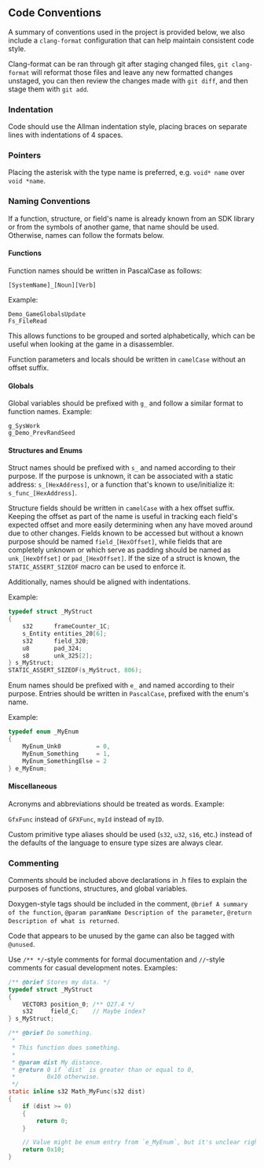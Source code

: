 ## Code Conventions

A summary of conventions used in the project is provided below, we also include a `clang-format` configuration that can help maintain consistent code style.

Clang-format can be ran through git after staging changed files, `git clang-format` will reformat those files and leave any new formatted changes unstaged, you can then review the changes made with `git diff`, and then stage them with `git add`.

### Indentation
Code should use the Allman indentation style, placing braces on separate lines with indentations of 4 spaces.

### Pointers
Placing the asterisk with the type name is preferred, e.g. `void* name` over `void *name`.

### Naming Conventions
If a function, structure, or field's name is already known from an SDK library or from the symbols of another game, that name should be used.
Otherwise, names can follow the formats below.

#### Functions
Function names should be written in PascalCase as follows:

`[SystemName]_[Noun][Verb]`

Example:

`Demo_GameGlobalsUpdate`  
`Fs_FileRead`

This allows functions to be grouped and sorted alphabetically, which can be useful when looking at the game in a disassembler.

Function parameters and locals should be written in `camelCase` without an offset suffix.

#### Globals
Global variables should be prefixed with `g_` and follow a similar format to function names. Example:

`g_SysWork`  
`g_Demo_PrevRandSeed`

#### Structures and Enums
Struct names should be prefixed with `s_` and named according to their purpose. If the purpose is unknown, it can be associated with a static address: `s_[HexAddress]`, or a function that's known to use/initialize it: `s_func_[HexAddress]`.

Structure fields should be written in `camelCase` with a hex offset suffix. Keeping the offset as part of the name is useful in tracking each field's expected offset and more easily determining when any have moved around due to other changes. Fields known to be accessed but without a known purpose should be named `field_[HexOffset]`, while fields that are completely unknown or which serve as padding should be named as `unk_[HexOffset]` or `pad_[HexOffset]`. If the size of a struct is known, the `STATIC_ASSERT_SIZEOF` macro can be used to enforce it.

Additionally, names should be aligned with indentations.

Example:

```C
typedef struct _MyStruct
{
    s32      frameCounter_1C;
    s_Entity entities_20[6];
    s32      field_320;
    u8       pad_324;
    s8       unk_325[2];
} s_MyStruct;
STATIC_ASSERT_SIZEOF(s_MyStruct, 806);
```

Enum names should be prefixed with `e_` and named according to their purpose. Entries should be written in `PascalCase`, prefixed with the enum's name.

Example:

```C
typedef enum _MyEnum
{
    MyEnum_Unk0          = 0,
    MyEnum_Something     = 1,
    MyEnum_SomethingElse = 2
} e_MyEnum;
```

#### Miscellaneous
Acronyms and abbreviations should be treated as words. Example:

`GfxFunc` instead of `GFXFunc`, `myId` instead of `myID`.

Custom primitive type aliases should be used (`s32`, `u32`, `s16`, etc.) instead of the defaults of the language to ensure type sizes are always clear.

### Commenting

Comments should be included above declarations in .h files to explain the purposes of functions, structures, and global variables.

Doxygen-style tags should be included in the comment, `@brief A summary of the function`, `@param paramName Description of the parameter`, `@return Description of what is returned`.

Code that appears to be unused by the game can also be tagged with `@unused`.

Use `/** */`-style comments for formal documentation and `//`-style comments for casual development notes. Examples:

```C
/** @brief Stores my data. */
typedef struct _MyStruct
{
    VECTOR3 position_0; /** Q27.4 */
    s32     field_C;    // Maybe index?
} s_MyStruct;

/** @brief Do something.
 *
 * This function does something.
 *
 * @param dist My distance.
 * @return 0 if `dist` is greater than or equal to 0,
 *         0x10 otherwise.
 */
static inline s32 Math_MyFunc(s32 dist)
{
    if (dist >= 0)
    {
        return 0;
    }

    // Value might be enum entry from `e_MyEnum`, but it's unclear right now.
    return 0x10;
}
```
